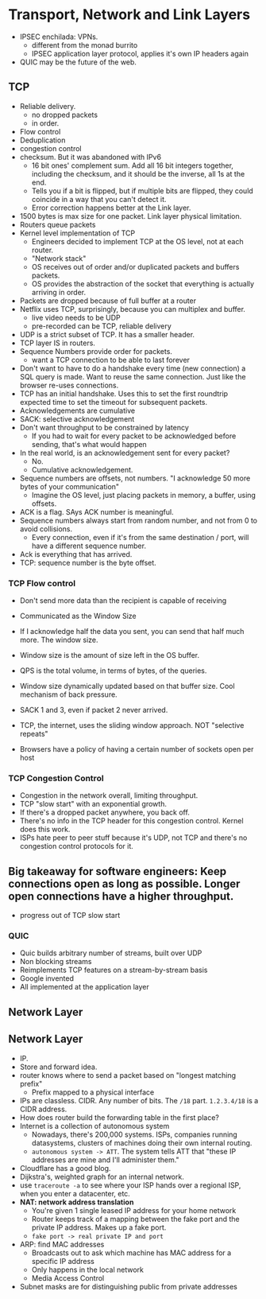# Transport, Network and Link Layers

- IPSEC enchilada: VPNs.
  - different from the monad burrito
  - IPSEC application layer protocol, applies it's own IP headers again
- QUIC may be the future of the web.

## TCP

- Reliable delivery.
  - no dropped packets
  - in order.
- Flow control
- Deduplication
- congestion control
- checksum. But it was abandoned with IPv6
  - 16 bit ones' complement sum. Add all 16 bit integers together, including the
    checksum, and it should be the inverse, all 1s at the end.
  - Tells you if a bit is flipped, but if multiple bits are flipped, they could
    coincide in a way that you can't detect it.
  - Error correction happens better at the Link layer.
- 1500 bytes is max size for one packet. Link layer physical limitation.
- Routers queue packets
- Kernel level implementation of TCP
  - Engineers decided to implement TCP at the OS level, not at each router.
  - "Network stack"
  - OS receives out of order and/or duplicated packets and buffers packets.
  - OS provides the abstraction of the socket that everything is actually
    arriving in order.
- Packets are dropped because of full buffer at a router
- Netflix uses TCP, surprisingly, because you can multiplex and buffer.
  - live video needs to be UDP
  - pre-recorded can be TCP, reliable delivery
- UDP is a strict subset of TCP. It has a smaller header.
- TCP layer IS in routers.
- Sequence Numbers provide order for packets.
  - want a TCP connection to be able to last forever
- Don't want to have to do a handshake every time (new connection) a SQL query
  is made. Want to reuse the same connection. Just like the browser re-uses
  connections.
- TCP has an initial handshake. Uses this to set the first roundtrip expected
  time to set the timeout for subsequent packets.
- Acknowledgements are cumulative
- SACK: selective acknowledgement
- Don't want throughput to be constrained by latency
  - If you had to wait for every packet to be acknowledged before sending,
    that's what would happen
- In the real world, is an acknowledgement sent for every packet?
  - No.
  - Cumulative acknowledgement.
- Sequence numbers are offsets, not numbers. "I acknowledge 50 more bytes of
  your communication"
  - Imagine the OS level, just placing packets in memory, a buffer, using
    offsets.
- ACK is a flag. SAys ACK number is meaningful.
- Sequence numbers always start from random number, and not from 0 to avoid
  collisions.
  - Every connection, even if it's from the same destination / port, will have a
    different sequence number.
- Ack is everything that has arrived.
- TCP: sequence number is the byte offset.

### TCP Flow control

- Don't send more data than the recipient is capable of receiving
- Communicated as the Window Size
- If I acknowledge half the data you sent, you can send that half much more. The
  window size.
- Window size is the amount of size left in the OS buffer.
- QPS is the total volume, in terms of bytes, of the queries.
- Window size dynamically updated based on that buffer size. Cool mechanism of
  back pressure.
- SACK 1 and 3, even if packet 2 never arrived.
- TCP, the internet, uses the sliding window approach. NOT "selective repeats"

- Browsers have a policy of having a certain number of sockets open per host

### TCP Congestion Control

- Congestion in the network overall, limiting throughput.
- TCP "slow start" with an exponential growth.
- If there's a dropped packet anywhere, you back off.
- There's no info in the TCP header for this congestion control. Kernel does
  this work.
- ISPs hate peer to peer stuff because it's UDP, not TCP and there's no
  congestion control protocols for it.

## Big takeaway for software engineers: Keep connections open as long as possible. Longer open connections have a higher throughput.

- progress out of TCP slow start

### QUIC

- Quic builds arbitrary number of streams, built over UDP
- Non blocking streams
- Reimplements TCP features on a stream-by-stream basis
- Google invented
- All implemented at the application layer

## Network Layer

## Network Layer

- IP.
- Store and forward idea.
- router knows where to send a packet based on "longest matching prefix"
  - Prefix mapped to a physical interface
- IPs are classless. CIDR. Any number of bits. The `/18` part. `1.2.3.4/18` is a
  CIDR address.
- How does router build the forwarding table in the first place?
- Internet is a collection of autonomous system
  - Nowadays, there's 200,000 systems. ISPs, companies running datasystems,
    clusters of machines doing their own internal routing.
  - `autonomous system -> ATT`. The system tells ATT that "these IP addresses
    are mine and I'll administer them."
- Cloudflare has a good blog.
- Dijkstra's, weighted graph for an internal network.
- use `traceroute -a` to see where your ISP hands over a regional ISP, when you
  enter a datacenter, etc.
- **NAT: network address translation**
  - You're given 1 single leased IP address for your home network
  - Router keeps track of a mapping between the fake port and the private IP
    address. Makes up a fake port.
  - `fake port -> real private IP and port`
- ARP: find MAC addresses
  - Broadcasts out to ask which machine has MAC address for a specific IP
    address
  - Only happens in the local network
  - Media Access Control
- Subnet masks are for distinguishing public from private addresses
